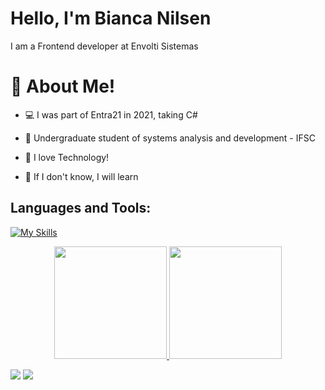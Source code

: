 

# Hello, I'm Bianca Nilsen

I am a Frontend developer at Envolti Sistemas

#  📌  About Me!


*  💻  I was part of Entra21 in 2021, taking C#

*  💚  Undergraduate student of systems analysis and development - IFSC

*  💬  I love Technology!

*  🚀  If I don't know, I will learn

## **Languages and Tools:**  
[![My Skills](https://skillicons.dev/icons?i=androidstudio,flutter,dart,angular,html,css,bootstrap,cs,dotnet,docker,nodejs,js,jest,express,nestjs,ts,azure,git,github,heroku,vercel,mysql,postgres,postman,sequelize,visualstudio,vscode,figma&perline=18)](https://skillicons.dev)


<div align="center">
  <a href="https://https://github.com/biancanilsen">
  <img height="180em" src="https://github-readme-stats.vercel.app/api?username=biancanilsen&show_icons=true&theme=nightowl&include_all_commits=true&count_private=true"/>
  <img height="180em" src="https://github-readme-stats.vercel.app/api/top-langs/?username=biancanilsen&layout=compact&langs_count=7&theme=nightowl"/>
</div>

  
<a href = "mailto:nilsenn.bianca@gmail.com"><img src="https://img.shields.io/badge/-Gmail-%23333?style=for-the-badge&logo=gmail&logoColor=white" target="_blank"></a>
<a href="https://www.linkedin.com/in/bianca-nilsen-b1607a200" target="_blank"><img src="https://img.shields.io/badge/-LinkedIn-%230077B5?style=for-the-badge&logo=linkedin&logoColor=white" target="_blank"></a> 
